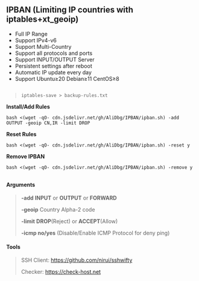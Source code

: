 ## IPBAN (Limiting IP countries with iptables+xt_geoip)

- Full IP Range
- Support IPv4-v6
- Support Multi-Country
- Support all protocols and ports
- Support INPUT/OUTPUT Server
- Persistent settings after reboot
- Automatic IP update every day
- Support Ubuntu≥20 Debian≥11 CentOS≥8
## 
> ```iptables-save > backup-rules.txt```
  
**Install/Add Rules**
```
bash <(wget -qO- cdn.jsdelivr.net/gh/AliDbg/IPBAN/ipban.sh) -add OUTPUT -geoip CN,IR -limit DROP
```

**Reset Rules**
```
bash <(wget -qO- cdn.jsdelivr.net/gh/AliDbg/IPBAN/ipban.sh) -reset y
```

**Remove IPBAN**
```
bash <(wget -qO- cdn.jsdelivr.net/gh/AliDbg/IPBAN/ipban.sh) -remove y
```
## 
#### Arguments
>
> **-add** **INPUT** or **OUTPUT** or **FORWARD**
>
> **-geoip** Country Alpha-2 code
>
> **-limit**  **DROP**(Reject) or **ACCEPT**(Allow)
>
> **-icmp no/yes** (Disable/Enable ICMP Protocol for deny ping)


#### Tools
> SSH Client: https://github.com/nirui/sshwifty
>
> Checker: https://check-host.net
